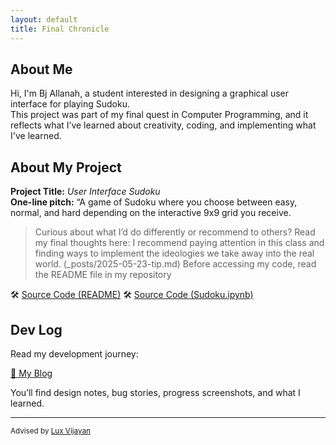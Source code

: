 ```yaml
---
layout: default
title: Final Chronicle
---
```


## About Me

Hi, I'm Bj Allanah, a student interested in designing a graphical user interface for playing Sudoku.  
This project was part of my final quest in Computer Programming, and it reflects what I’ve learned about creativity, coding, and implementing what I've learned.

## About My Project

**Project Title:** *User Interface Sudoku*   
**One-line pitch:** “A game of Sudoku where you choose between easy, normal, and hard depending on the interactive 9x9 grid you receive.

> Curious about what I’d do differently or recommend to others? Read my final thoughts here: I recommend paying attention in this class and finding ways to implement the ideologies we take away into the real world. (_posts/2025-05-23-tip.md)
Before accessing my code, read the README file in my repository

🛠️ [Source Code (README)](https://bjallanah.github.io/files/README.md)
🛠️ [Source Code (Sudoku.ipynb)](https://bjallanah.github.io/files/Sudoku.ipynb)


## Dev Log

Read my development journey:  

[📝 My Blog](blog.html)

You’ll find design notes, bug stories, progress screenshots, and what I learned.

---

<small>Advised by [Lux Vijayan](mailto:laxmiv2@illinois.edu)</small>

